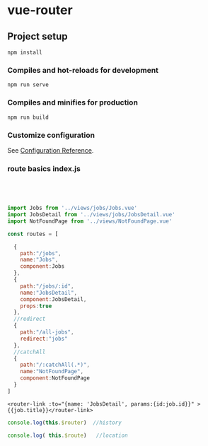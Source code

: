 # vue-router

## Project setup
```
npm install
```

### Compiles and hot-reloads for development
```
npm run serve
```

### Compiles and minifies for production
```
npm run build
```

### Customize configuration
See [Configuration Reference](https://cli.vuejs.org/config/).


### route basics index.js

```javascript




import Jobs from '../views/jobs/Jobs.vue'
import JobsDetail from '../views/jobs/JobsDetail.vue'
import NotFoundPage from '../views/NotFoundPage.vue' 

const routes = [

  {
    path:"/jobs",
    name:"Jobs",
    component:Jobs
  },
  {
    path:"/jobs/:id",
    name:"JobsDetail",
    component:JobsDetail,
    props:true
  },
  //redirect 
  {
    path:"/all-jobs",
    redirect:"jobs"
  },
  //catchAll
  {
    path:"/:catchAll(.*)",
    name:"NotFoundPage",
    component:NotFoundPage
  }
]
  ```

  ```vue
  <router-link :to="{name: 'JobsDetail', params:{id:job.id}}" >{{job.title}}</router-link>

  ```

  ```javascript
  console.log(this.$router)  //history
  
  console.log( this.$route)   //location


  ```